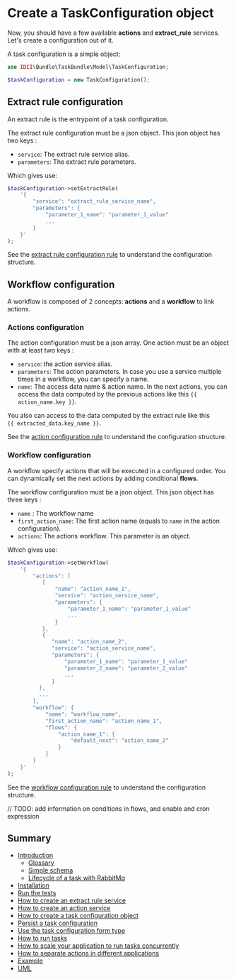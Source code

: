 Create a TaskConfiguration object
=================================

Now, you should have a few available **actions** and **extract_rule** services. Let's create a configuration out of it.

A task configuration is a simple object:

```php
use IDCI\Bundle\TaskBundle\Model\TaskConfiguration;

$taskConfiguration = new TaskConfiguration();
```

Extract rule configuration
--------------------------

An extract rule is the entrypoint of a task configuration.

The extract rule configuration must be a json object. This json object has two keys :
* `service`: The extract rule service alias.
* `parameters`: The extract rule parameters.

Which gives use:

```php
$taskConfiguration->setExtractRule(
    '{
        "service": "extract_rule_service_name",
        "parameters": {
            "parameter_1_name": "parameter_1_value"
            ...
        }
    }'
);
```

See the [extract rule configuration rule](../../ExtractRule/ExtractRuleConfigurationRule.php) to understand the configuration structure.

Workflow configuration
----------------------

A workflow is composed of 2 concepts: **actions** and a **workflow** to link actions.

### Actions configuration

The action configuration must be a json array. One action must be an object with at least two keys :
* `service`: the action service alias.
* `parameters`: The action parameters.
In case you use a service multiple times in a workflow, you can specify a name.
* `name`: The access data name & action name.
In the next actions, you can access the data computed by the previous actions like this `{{ action_name.key }}`.

You also can access to the data computed by the extract rule like this `{{ extracted_data.key_name }}`.

See the [action configuration rule](../../Action/ActionConfigurationRule.php)
to understand the configuration structure.

### Workflow configuration

A workflow specify actions that will be executed in a configured order.
You can dynamically set the next actions by adding conditional **flows**.

The workflow configuration must be a json object.
This json object has three keys :
* `name` : The workflow name
* `first_action_name`: The first action name (equals to `name` in the action configuration).
* `actions`: The actions workflow. This parameter is an object.

Which gives use:

```php
$taskConfiguration->setWorkflow(
    '{
        "actions": [
           {
               "name": "action_name_1",
               "service": "action_service_name",
               "parameters": {
                   "parameter_1_name": "parameter_1_value"
                   ...
               }
           },
           {
              "name": "action_name_2",
              "service": "action_service_name",
              "parameters": {
                  "parameter_1_name": "parameter_1_value"
                  "parameter_2_name": "parameter_2_value"
                  ...
              }
          },
          ...
        ],
        "workflow": {
            "name": "workflow_name",
            "first_action_name": "action_name_1",
            "flows": {
                "action_name_1": {
                    "default_next": "action_name_2"
                }
            }
        }
    }'
);
```

See the [workflow configuration rule](../../Workflow/WorkflowConfigurationRule.php)
to understand the configuration structure.

// TODO: add information on conditions in flows, and enable and cron expression

Summary
-------

- [Introduction](../../README.md#introduction)
    - [Glossary](../../README.md#glossary)
    - [Simple schema](../../README.md#simple-schema)
    - [Lifecycle of a task with RabbitMq](../../README.md#lifecycle-of-a-task-with-rabbitmq)
- [Installation](../../README.md#installation)
- [Run the tests](../../README.md#run-the-tests)
- [How to create an extract rule service](how_to_create_extract_rule_service.md)
- [How to create an action service](how_to_create_action_service.md)
- [How to create a task configuration object](how_to_create_task_configuration_object.md)
- [Persist a task configuration](persist_task_configurations.md)
- [Use the task configuration form type](editors.md)
- [How to run tasks](how_to_run_tasks.md)
- [How to scale your application to run tasks concurrently](scalability.md)
- [How to separate actions in different applications](routing.md)
- [Example](example.md)
- [UML](uml.md)
